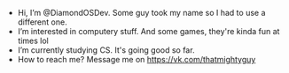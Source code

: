 - Hi, I’m @DiamondOSDev. Some guy took my name so I had to use a different one.
- I’m interested in computery stuff. And some games, they're kinda fun at times lol
- I’m currently studying CS. It's going good so far.
- How to reach me? Message me on https://vk.com/thatmightyguy
